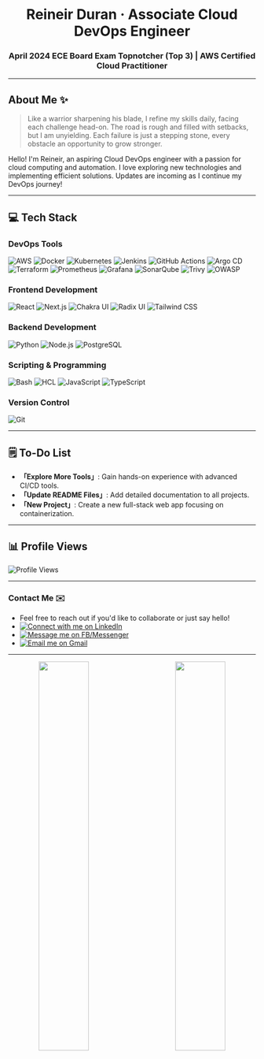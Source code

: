 <h1 align="center">Reineir Duran · Associate Cloud DevOps Engineer</h1>
<h3 align="center">April 2024 ECE Board Exam Topnotcher (Top 3) | AWS Certified Cloud Practitioner</h3>

---

## About Me ✨
> Like a warrior sharpening his blade, I refine my skills daily, facing each challenge head-on. The road is rough and filled with setbacks, but I am unyielding. Each failure is just a stepping stone, every obstacle an opportunity to grow stronger.

Hello! I'm Reineir, an aspiring Cloud DevOps engineer with a passion for cloud computing and automation. I love exploring new technologies and implementing efficient solutions. Updates are incoming as I continue my DevOps journey!

---

## 💻 Tech Stack

### DevOps Tools
![AWS](https://img.shields.io/badge/AWS-232F3E?style=for-the-badge&logo=amazon-aws&logoColor=white)
![Docker](https://img.shields.io/badge/Docker-2496ED?style=for-the-badge&logo=docker&logoColor=white)
![Kubernetes](https://img.shields.io/badge/Kubernetes-326CE5?style=for-the-badge&logo=kubernetes&logoColor=white)
![Jenkins](https://img.shields.io/badge/Jenkins-D24939?style=for-the-badge&logo=jenkins&logoColor=white)
![GitHub Actions](https://img.shields.io/badge/GitHub%20Actions-2088FF?style=for-the-badge&logo=github-actions&logoColor=white)
![Argo CD](https://img.shields.io/badge/Argo%20CD-EF7B4D?style=for-the-badge&logo=argo&logoColor=white)
![Terraform](https://img.shields.io/badge/Terraform-7B42BC?style=for-the-badge&logo=terraform&logoColor=white)
![Prometheus](https://img.shields.io/badge/Prometheus-E6522C?style=for-the-badge&logo=prometheus&logoColor=white)
![Grafana](https://img.shields.io/badge/Grafana-F46800?style=for-the-badge&logo=grafana&logoColor=white)
![SonarQube](https://img.shields.io/badge/SonarQube-4E9BCD?style=for-the-badge&logo=sonarqube&logoColor=white)
![Trivy](https://img.shields.io/badge/Trivy-3793EF?style=for-the-badge&logo=aqua-security&logoColor=white)
![OWASP](https://img.shields.io/badge/OWASP-000000?style=for-the-badge&logo=owasp&logoColor=white)

### Frontend Development
![React](https://img.shields.io/badge/React-61DAFB?style=for-the-badge&logo=react&logoColor=black)
![Next.js](https://img.shields.io/badge/Next.js-000000?style=for-the-badge&logo=nextdotjs&logoColor=white)
![Chakra UI](https://img.shields.io/badge/Chakra%20UI-319795?style=for-the-badge&logo=chakra-ui&logoColor=white)
![Radix UI](https://img.shields.io/badge/Radix%20UI-111827?style=for-the-badge&logo=radix-ui&logoColor=white)
![Tailwind CSS](https://img.shields.io/badge/Tailwind_CSS-38B2AC?style=for-the-badge&logo=tailwind-css&logoColor=white)

### Backend Development
![Python](https://img.shields.io/badge/Python-3776AB?style=for-the-badge&logo=python&logoColor=white)
![Node.js](https://img.shields.io/badge/Node.js-339933?style=for-the-badge&logo=node.js&logoColor=white)
![PostgreSQL](https://img.shields.io/badge/PostgreSQL-336791?style=for-the-badge&logo=postgresql&logoColor=white)

### Scripting & Programming
![Bash](https://img.shields.io/badge/Bash-4EAA25?style=for-the-badge&logo=gnu-bash&logoColor=white)
![HCL](https://img.shields.io/badge/HCL-5C2D91?style=for-the-badge&logo=terraform&logoColor=white)
![JavaScript](https://img.shields.io/badge/JavaScript-F7DF1E?style=for-the-badge&logo=javascript&logoColor=black)
![TypeScript](https://img.shields.io/badge/TypeScript-007ACC?style=for-the-badge&logo=typescript&logoColor=white)

### Version Control
![Git](https://img.shields.io/badge/Git-F05032?style=for-the-badge&logo=git&logoColor=white)

---

## 🗒 To-Do List
- **「Explore More Tools」**: Gain hands-on experience with advanced CI/CD tools.
- **「Update README Files」**: Add detailed documentation to all projects.
- **「New Project」**: Create a new full-stack web app focusing on containerization.

---

## 📊 Profile Views
![Profile Views](https://komarev.com/ghpvc/?username=rsduran&color=blue&style=flat)

---

### Contact Me ✉️
- Feel free to reach out if you'd like to collaborate or just say hello!
- [![Connect with me on LinkedIn](https://img.shields.io/badge/Connect%20with%20me%20on%20LinkedIn-0A66C2?style=for-the-badge&logo=linkedin&logoColor=white)](https://www.linkedin.com/in/reineir-duran-6a4791257/)
- [![Message me on FB/Messenger](https://img.shields.io/badge/Message%20me%20on%20Facebook-1877F2?style=for-the-badge&logo=facebook&logoColor=white)](https://www.facebook.com/reineir.duran.7/)
- [![Email me on Gmail](https://img.shields.io/badge/Email%20me%20on%20Gmail-D14836?style=for-the-badge&logo=gmail&logoColor=white)](mailto:reineirsamonteduran@gmail.com)

---

<div align="center">
  <img align="left" style="width: 45%; max-width: 100%;" src="https://github-readme-stats.vercel.app/api?username=rsduran&theme=dark&show_icons=true&hide_border=false&count_private=true" />
  <img align="right" style="width: 45%; max-width: 100%;" src="https://github-readme-streak-stats.herokuapp.com/?user=rsduran&theme=dark&hide_border=false" />
</div>
